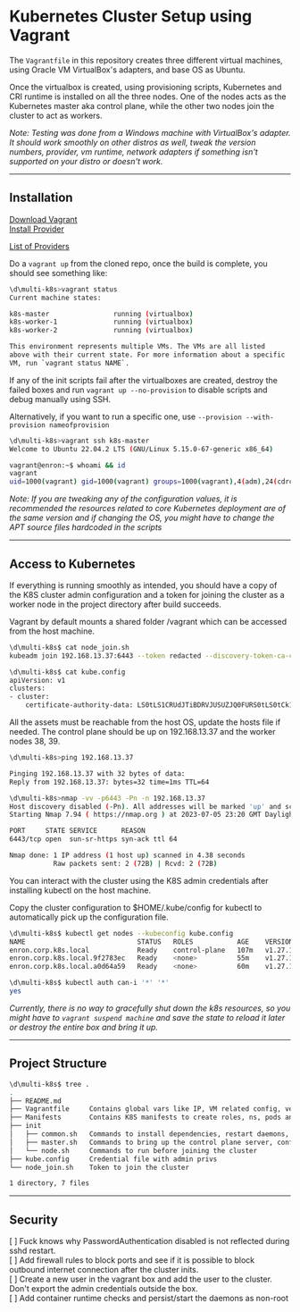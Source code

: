 # Kubernetes Cluster Setup using Vagrant 

The `Vagrantfile` in this repository creates three different virtual machines, using Oracle VM VirtualBox's adapters, and base OS as Ubuntu. 

Once the virtualbox is created, using provisioning scripts, Kubernetes and CRI runtime is installed on all the three nodes. One of the nodes acts as the Kubernetes master aka control plane, while the other two nodes join the cluster to act as workers. 

*Note: Testing was done from a Windows machine with VirtualBox's adapter. It should work smoothly on other distros as well, tweak the version numbers, provider, vm runtime, network adapters if something isn't supported on your distro or doesn't work.*

---

## Installation

 [Download Vagrant](https://developer.hashicorp.com/vagrant/downloads) <br>
[Install Provider](https://www.virtualbox.org/wiki/Downloads) <br>

[List of Providers](https://developer.hashicorp.com/vagrant/docs/providers)

Do a `vagrant up` from the cloned repo, once the build is complete, you should see something like:

```bash
\d\multi-k8s>vagrant status
Current machine states:

k8s-master                running (virtualbox)
k8s-worker-1              running (virtualbox)
k8s-worker-2              running (virtualbox)

This environment represents multiple VMs. The VMs are all listed
above with their current state. For more information about a specific
VM, run `vagrant status NAME`.
```

If any of the init scripts fail after the virtualboxes are created, destroy the failed boxes and run `vagrant up --no-provision` to disable scripts and debug manually using SSH.

Alternatively, if you want to run a specific one, use `--provision --with-provision nameofprovision`

```bash
\d\multi-k8s>vagrant ssh k8s-master
Welcome to Ubuntu 22.04.2 LTS (GNU/Linux 5.15.0-67-generic x86_64)

vagrant@enron:~$ whoami && id
vagrant
uid=1000(vagrant) gid=1000(vagrant) groups=1000(vagrant),4(adm),24(cdrom),27(sudo),30(dip),46(plugdev),110(lxd)
```

*Note: If you are tweaking any of the configuration values, it is recommended the resources related to core Kubernetes deployment are of the same version and if changing the OS, you might have to change the APT source files hardcoded in the scripts*

---

## Access to Kubernetes 

If everything is running smoothly as intended, you should have a copy of the K8S cluster admin configuration and a token for joining the cluster as a worker node in the project directory after build succeeds.

Vagrant by default mounts a shared folder /vagrant which can be accessed from the host machine.

```bash
\d\multi-k8s$ cat node_join.sh
kubeadm join 192.168.13.37:6443 --token redacted --discovery-token-ca-cert-hash sha256:redacated

\d\multi-k8s$ cat kube.config
apiVersion: v1
clusters:
- cluster:
    certificate-authority-data: LS0tLS1CRUdJTiBDRVJUSUZJQ0FURS0tLS0tCk1JSUMvakNDQWVhZ0F3SUJBZ0lCQURBTkJna3Foa2lHOXcwQkFRc0ZBREFWTVJNd0VRWURWUVFERXdwcmRXSmwKY201bGRH.....
```

All the assets must be reachable from the host OS, update the hosts file if needed. The control plane should be up on 192.168.13.37 and the worker nodes 38, 39.

```bash
\d\multi-k8s>ping 192.168.13.37

Pinging 192.168.13.37 with 32 bytes of data:
Reply from 192.168.13.37: bytes=32 time=1ms TTL=64

\d\multi-k8s>nmap -vv -p6443 -Pn -n 192.168.13.37
Host discovery disabled (-Pn). All addresses will be marked 'up' and scan times may be slower.
Starting Nmap 7.94 ( https://nmap.org ) at 2023-07-05 23:20 GMT Daylight Time

PORT     STATE SERVICE      REASON
6443/tcp open  sun-sr-https syn-ack ttl 64

Nmap done: 1 IP address (1 host up) scanned in 4.38 seconds
           Raw packets sent: 2 (72B) | Rcvd: 2 (72B)

```

You can interact with the cluster using the K8S admin credentials after installing kubectl on the host machine.

Copy the cluster configuration to $HOME/.kube/config for kubectl to automatically pick up the configuration file.

```bash
\d\multi-k8s$ kubectl get nodes --kubeconfig kube.config
NAME                            STATUS   ROLES           AGE    VERSION
enron.corp.k8s.local            Ready    control-plane   107m   v1.27.1
enron.corp.k8s.local.9f2783ec   Ready    <none>          55m    v1.27.1
enron.corp.k8s.local.a0d64a59   Ready    <none>          60m    v1.27.1

\d\multi-k8s$ kubectl auth can-i '*' '*'
yes
```
*Currently, there is no way to gracefully shut down the k8s resources, so you might have to `vagrant suspend machine` and save the state to reload it later or destroy the entire box and bring it up.*

---

## Project Structure

```bash
\d\multi-k8s$ tree .
.
├── README.md
├── Vagrantfile     Contains global vars like IP, VM related config, versions of software 
├── Manifests       Contains K8S manifests to create roles, ns, pods and so on
├── init
│   ├── common.sh   Commands to install dependencies, restart daemons, set up networking
│   ├── master.sh   Commands to bring up the control plane server, configuration copy to host 
│   └── node.sh     Commands to run before joining the cluster
├── kube.config     Credential file with admin privs
└── node_join.sh    Token to join the cluster

1 directory, 7 files
```

---

## Security

[ ] Fuck knows why PasswordAuthentication disabled is not reflected during sshd restart. <br>
[ ] Add firewall rules to block ports and see if it is possible to block outbound internet connection after the cluster inits. <br>
[ ] Create a new user in the vagrant box and add the user to the cluster. Don't export the admin credentials outside the box. <br>
[ ] Add container runtime checks and persist/start the daemons as non-root <br>